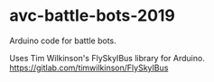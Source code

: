 # avc-battle-bots-2019
Arduino code for battle bots.

Uses Tim Wilkinson's FlySkyIBus library for Arduino.
https://gitlab.com/timwilkinson/FlySkyIBus
